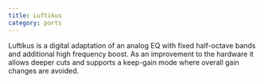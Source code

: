```yaml
---
title: Luftikus
category: ports
---
```

Luftikus is a digital adaptation of an analog EQ with fixed half-octave bands
and additional high frequency boost.
As an improvement to the hardware it allows deeper cuts and supports
a keep-gain mode where overall gain changes are avoided.
